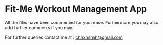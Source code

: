 # Fit-Me Workout Management App

All the files have been commented for your ease. Furthermore you may also add further comments if you may.


For further queries contact me at : chhxnshah@gmail.com
